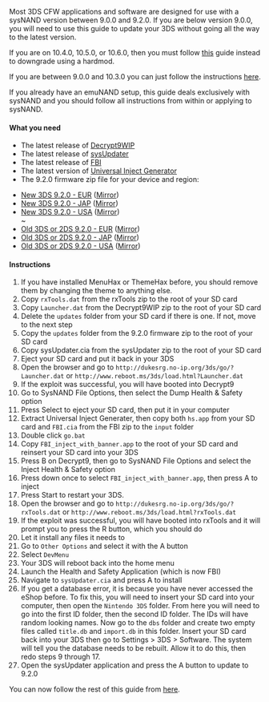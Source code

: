 Most 3DS CFW applications and software are designed for use with a sysNAND version between 9.0.0 and 9.2.0. If you are below version 9.0.0, you will need to use this guide to update your 3DS without going all the way to the latest version.    

If you are on 10.4.0, 10.5.0, or 10.6.0, then you must follow [this](https://github.com/Plailect/plailect.github.io/wiki/Hardmod-Downgrade) guide instead to downgrade using a hardmod.    
  
If you are between 9.0.0 and 10.3.0 you can just follow the instructions [here](https://github.com/Plailect/plailect.github.io/wiki/Get-Started).

If you already have an emuNAND setup, this guide deals exclusively with sysNAND and you should follow all instructions from within or applying to sysNAND.

#### What you need

* The latest release of [Decrypt9WIP](https://github.com/d0k3/Decrypt9WIP/releases)
* The latest release of [sysUpdater](https://github.com/profi200/sysUpdater/releases/)
* The latest release of [FBI](https://github.com/Steveice10/FBI/releases)
* The latest version of [Universal Inject Generator](https://github.com/d0k3/Universal-Inject-Generator/archive/master.zip)
* The 9.2.0 firmware zip file for your device and region:
 +    [New 3DS 9.2.0 - EUR](https://mega.nz/#!F4U32b4B!tPhl3G0HEmzg5Pd5zQ29ndf1icQqU_LBoogygSL13EY) ([Mirror](https://drive.google.com/open?id=0BzPfvjeuhqoDOWpMTWdybzF3TUU))    
 +    [New 3DS 9.2.0 - JAP](https://mega.nz/#!UwMmUIJJ!z10Q-iDl_hG8wkY8wV8_wN2RcKd9fJIyYldE2xwKsW8
) ([Mirror](https://drive.google.com/file/d/0BzPfvjeuhqoDQzdpdnMya0RqMHM/view?usp=sharing))    
 +    [New 3DS 9.2.0 - USA](https://mega.nz/#!gslWiIoK!SF7uFk9rzWTK6oitCDoeAdvphcCzhKWsnTAMXw7zwOU
) ([Mirror](https://drive.google.com/file/d/0BzPfvjeuhqoDbEV2aTRjb1oxekE/view?usp=sharing))    
 ~
 +    [Old 3DS or 2DS 9.2.0 - EUR](https://mega.nz/#!xh0wCRYQ!AaxVlej5jG4YPthojiI403alEtYfrkqq4FfdTy10EcU
) ([Mirror](https://drive.google.com/file/d/0BzPfvjeuhqoDT0oxaGxPSmJ5Rlk/view?usp=sharing))    
 +    [Old 3DS or 2DS 9.2.0 - JAP](https://mega.nz/#!dxMUgTDL!sWvpVP4yWL_H66sOMG9VCJh3xMGG0_GgaX22gTpRE24
) ([Mirror](https://drive.google.com/file/d/0BzPfvjeuhqoDNnNrXzh4UlFPNzQ/view?usp=sharing))    
 +    [Old 3DS or 2DS 9.2.0 - USA](https://mega.nz/#!VsMTFDIR!-TfpWoCcCNEky-EfWHFDb1Cf6Ob0VJL0oF01J2YD2Cs) ([Mirror](https://drive.google.com/file/d/0BzPfvjeuhqoDRVY4YWVsMjVqTkU/view?usp=sharing))    

#### Instructions

1. If you have installed MenuHax or ThemeHax before, you should remove them by changing the theme to anything else.
2. Copy `rxTools.dat` from the rxTools zip to the root of your SD card
3. Copy `Launcher.dat` from the Decrypt9WIP zip to the root of your SD card
5. Delete the `updates` folder from your SD card if there is one. If not, move to the next step
6. Copy the `updates` folder from the 9.2.0 firmware zip to the root of your SD card
7. Copy sysUpdater.cia from the sysUpdater zip to the root of your SD card
8. Eject your SD card and put it back in your 3DS
9. Open the browser and go to `http://dukesrg.no-ip.org/3ds/go/?Launcher.dat` or `http://www.reboot.ms/3ds/load.html?Launcher.dat`
10. If the exploit was successful, you will have booted into Decrypt9
11. Go to SysNAND File Options, then select the Dump Health & Safety option
12. Press Select to eject your SD card, then put it in your computer
13. Extract Universal Inject Generater, then copy both `hs.app` from your SD card and `FBI.cia` from the FBI zip to the `input` folder
14. Double click `go.bat`
15. Copy `FBI_inject_with_banner.app` to the root of your SD card and reinsert your SD card into your 3DS
16. Press B on Decrypt9, then go to SysNAND File Options and select the Inject Health & Safety option
17. Press down once to select `FBI_inject_with_banner.app`, then press A to inject
18. Press Start to restart your 3DS.
19. Open the browser and go to `http://dukesrg.no-ip.org/3ds/go/?rxTools.dat` or `http://www.reboot.ms/3ds/load.html?rxTools.dat`
20. If the exploit was successful, you will have booted into rxTools and it will prompt you to press the R button, which you should do
21. Let it install any files it needs to
22. Go to `Other Options` and select it with the A button
23. Select `DevMenu`
24. Your 3DS will reboot back into the home menu
25. Launch the Health and Safety Application (which is now FBI)
26. Navigate to `sysUpdater.cia` and press A to install
27. If you get a database error, it is because you have never accessed the eShop before. To fix this, you will need to insert your SD card into your computer, then open the `Nintendo 3DS` folder. From here you will need to go into the first ID folder, then the second ID folder. The IDs will have random looking names. Now go to the `dbs` folder and create two empty files called `title.db` and `import.db` in this folder. Insert your SD card back into your 3DS then go to Settings > 3DS > Software. The system will tell you the database needs to be rebuilt. Allow it to do this, then redo steps 9 through 17.
28. Open the sysUpdater application and press the A button to update to 9.2.0

You can now follow the rest of this guide from [here](https://github.com/Plailect/Guide/wiki/Get-Started).
